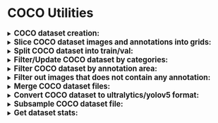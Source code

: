 # COCO Utilities

<details closed>
<summary>
<big><b>COCO dataset creation:</b></big>
</summary>

- import required classes:

```python
from sahi.utils.coco import Coco, CocoCategory, CocoImage, CocoAnnotation
```

- init Coco object:

```python
coco = Coco()
```

- add categories starting from id 0:

```python
coco.add_category(CocoCategory(id=0, name='human'))
coco.add_category(CocoCategory(id=1, name='vehicle'))
```

- create a coco image:

```python
coco_image = CocoImage(file_name="image1.jpg", height=1080, width=1920)
```

- add annotations to coco image:

```python
coco_image.add_annotation(
  CocoAnnotation(
    bbox=[x_min, y_min, width, height],
    category_id=0,
    category_name='human'
  )
)
coco_image.add_annotation(
  CocoAnnotation(
    bbox=[x_min, y_min, width, height],
    category_id=1,
    category_name='vehicle'
  )
)
```

- add coco image to Coco object:

```python
coco.add_image(coco_image)
```

- after adding all images, convert coco object to coco json:

```python
coco_json = coco.json
```

- you can export it as json file:

```python
from sahi.utils.file import save_json

save_json(coco_json, "coco_dataset.json")
```
</details>

<details closed>
<summary>
<big><b>Slice COCO dataset images and annotations into grids:</b></big>
</summary>

```python
from sahi.slicing import slice_coco

coco_dict, coco_path = slice_coco(
    coco_annotation_file_path="coco.json",
    image_dir="source/coco/image/dir",
    slice_height=256,
    slice_width=256,
    overlap_height_ratio=0.2,
    overlap_width_ratio=0.2,
)
```
</details>

<details closed>
<summary>
<big><b>Split COCO dataset into train/val:</b></big>
</summary>

```python
from sahi.utils.coco import Coco

# specify coco dataset path
coco_path = "coco.json"

# init Coco object
coco = Coco.from_coco_dict_or_path(coco_path)

# split COCO dataset with a 85% train/15% val split
result = coco.split_coco_as_train_val(
  train_split_rate=0.85
)

# export train val split files
save_json(result["train_coco"].json, "train_split.json")
save_json(result["val_coco"].json, "val_split.json")
```
</details>

<details closed>
<summary>
<big><b>Filter/Update COCO dataset by categories:</b></big>
</summary>

```python
from sahi.utils.coco import Coco
from sahi.utils.file import save_json

# init Coco objects by specifying coco dataset paths and image folder directories
coco = Coco.from_coco_dict_or_path("coco.json")

# select only 3 categories; and map them to ids 1, 2 and 3
desired_name2id = {
  "big_vehicle": 1,
  "car": 2,
  "human": 3
}
coco.update_categories(desired_name2id)

# export updated/filtered COCO dataset
save_json(coco.json, "updated_coco.json")
```
</details>

<details closed>
<summary>
<big><b>Filter COCO dataset by annotation area:</b></big>
</summary>

```python
from sahi.utils.coco import Coco
from sahi.utils.file import save_json

# init Coco objects by specifying coco dataset paths and image folder directories
coco = Coco.from_coco_dict_or_path("coco.json")

# filter out images that contain annotations with smaller area than 50
area_filtered_coco = coco.get_area_filtered_coco(min=50)
# filter out images that contain annotations with smaller area than 50 and larger area than 10000
area_filtered_coco = coco.get_area_filtered_coco(min=50, max=10000)
# filter out images with seperate area intervals per category
intervals_per_category = {
  "human": {"min": 20, "max": 10000},
  "vehicle": {"min": 50, "max": 15000},
}
area_filtered_coco = coco.get_area_filtered_coco(intervals_per_category=intervals_per_category)

# export filtered COCO dataset
save_json(area_filtered_coco.json, "area_filtered_coco.json")
```
</details>

<details closed>
<summary>
<big><b>Filter out images that does not contain any annotation:</b></big>
</summary>

```python
from sahi.utils.coco import Coco

# set ignore_negative_samples as False if you want images without annotations present in json and yolov5 exports
coco = Coco.from_coco_dict_or_path("coco.json", ignore_negative_samples=True)

```
</details>

<details closed>
<summary>
<big><b>Merge COCO dataset files:</b></big>
</summary>

```python
from sahi.utils.coco import Coco
from sahi.utils.file import save_json

# init Coco objects by specifying coco dataset paths and image folder directories
coco_1 = Coco.from_coco_dict_or_path("coco1.json", image_dir="images_1/")
coco_2 = Coco.from_coco_dict_or_path("coco2.json", image_dir="images_2/")

# merge Coco datasets
coco_1.merge(coco_2)

# export merged COCO dataset
save_json(coco_1.json, "merged_coco.json")
```
</details>

<details closed>
<summary>
<big><b>Convert COCO dataset to ultralytics/yolov5 format:</b></big>
</summary>

```python
from sahi.utils.coco import Coco

# init Coco object
coco = Coco.from_coco_dict_or_path("coco.json", image_dir="coco_images/")

# export converted YoloV5 formatted dataset into given output_dir with a 85% train/15% val split
coco.export_as_yolov5(
  output_dir="output/folder/dir",
  train_split_rate=0.85
)

```
</details>

<details closed>
<summary>
<big><b>Subsample COCO dataset file:</b></big>
</summary>

```python
from sahi.utils.coco import Coco

# specify coco dataset path
coco_path = "coco.json"

# init Coco object
coco = Coco.from_coco_dict_or_path(coco_path)

# create a Coco object with 1/10 of total images
subsampled_coco = coco.get_subsampled_coco(subsample_ratio=10)

# export subsampled COCO dataset
save_json(subsampled_coco.json, "subsampled_coco.json")
```
</details>

<details closed>
<summary>
<big><b>Get dataset stats:</b></big>
</summary>

```python
from sahi.utils.coco import Coco

# init Coco object
coco = Coco.from_coco_dict_or_path("coco.json")

# get dataset stats
coco.stats
{
  'num_images': 6471,
  'num_annotations': 343204,
  'num_categories': 2,
  'num_negative_images': 0,
  'num_images_per_category': {'human': 5684, 'vehicle': 6323},
  'num_annotations_per_category': {'human': 106396, 'vehicle': 236808},
  'min_num_annotations_in_image': 1,
  'max_num_annotations_in_image': 902,
  'avg_num_annotations_in_image': 53.037243084530985,
  'min_annotation_area': 3,
  'max_annotation_area': 328640,
  'avg_annotation_area': 2448.405738278109,
  'min_annotation_area_per_category': {'human': 3, 'vehicle': 3},
  'max_annotation_area_per_category': {'human': 72670, 'vehicle': 328640},
}

```
</details>